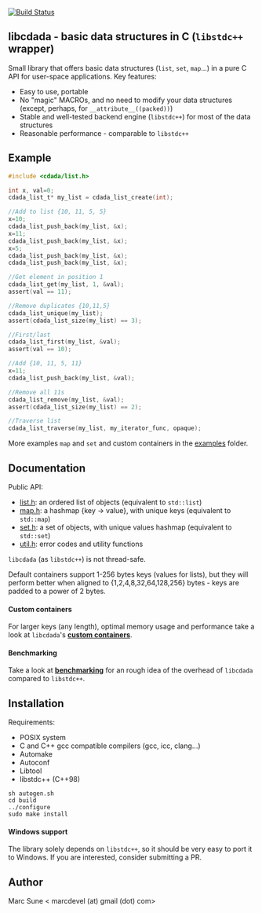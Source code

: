 [![Build Status](https://travis-ci.org/msune/libcdada.svg?branch=master)](https://travis-ci.org/msune/libcdada)

**libcdada** - basic data structures in C (`libstdc++` wrapper)
---------------------------------------------------------------

Small library that offers basic data structures (`list`, `set`, `map`...) in a pure C API for user-space applications. Key features:

* Easy to use, portable
* No "magic" MACROs, and no need to modify your data structures (except, perhaps, for `__attribute__((packed))`)
* Stable and well-tested backend engine (`libstdc++`) for most of the data structures
* Reasonable performance - comparable to `libstdc++`

Example
-------
```c
#include <cdada/list.h>

int x, val=0;
cdada_list_t* my_list = cdada_list_create(int);

//Add to list {10, 11, 5, 5}
x=10;
cdada_list_push_back(my_list, &x);
x=11;
cdada_list_push_back(my_list, &x);
x=5;
cdada_list_push_back(my_list, &x);
cdada_list_push_back(my_list, &x);

//Get element in position 1
cdada_list_get(my_list, 1, &val);
assert(val == 11);

//Remove duplicates {10,11,5}
cdada_list_unique(my_list);
assert(cdada_list_size(my_list) == 3);

//First/last
cdada_list_first(my_list, &val);
assert(val == 10);

//Add {10, 11, 5, 11}
x=11;
cdada_list_push_back(my_list, &val);

//Remove all 11s
cdada_list_remove(my_list, &val);
assert(cdada_list_size(my_list) == 2);

//Traverse list
cdada_list_traverse(my_list, my_iterator_func, opaque);
```

More examples `map` and `set` and custom containers in the [examples](examples/) folder.

Documentation
-------------

Public API:

* [list.h](include/cdada/list.h): an ordered list of objects (equivalent to `std::list`)
* [map.h](include/cdada/map.h): a hashmap {key -> value}, with unique keys (equivalent to `std::map`)
* [set.h](include/cdada/set.h): a set of objects, with unique values hashmap (equivalent to `std::set`)
* [util.h](include/cdada/util.h): error codes and utility functions

`libcdada` (as `libstdc++`) is not thread-safe.

Default containers support 1-256 bytes keys (values for lists), but they will
perform better when aligned to {1,2,4,8,32,64,128,256} bytes - keys are padded to
a power of 2 bytes.

#### Custom containers

For larger keys (any length), optimal memory usage and performance take a look at `libcdada`'s
**[custom containers](doc/Custom.md)**.

#### Benchmarking

Take a look at **[benchmarking](doc/Benchmarks.md)** for an rough idea
of the overhead of `libcdada` compared to `libstdc++`.

Installation
------------

Requirements:

* POSIX system
* C and C++ gcc compatible compilers (gcc, icc, clang...)
* Automake
* Autoconf
* Libtool
* libstdc++ (C++98)

```
sh autogen.sh
cd build
../configure
sudo make install
```

#### Windows support

The library solely depends on `libstdc++`, so it should be very easy to port it
to Windows. If you are interested, consider submitting a PR.

Author
------

Marc Sune < marcdevel (at) gmail (dot) com>
